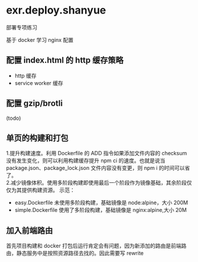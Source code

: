 # exr.deploy.shanyue

部署专项练习

基于 docker 学习 nginx 配置

## 配置 index.html 的 http 缓存策略

- http 缓存
- service worker 缓存

## 配置 gzip/brotli

(todo)

## 单页的构建和打包

1.提升构建速度。利用 Dockerfile 的 ADD 指令如果添加文件内容的 checksum 没有发生变化，则可以利用构建缓存提升 npm ci 的速度。也就是说当 package.json、package_lock.json 文件内容没有变更，则 npm i 的时间可以省了。  
2.减少镜像体积。使用多阶段构建即使用最后一个阶段作为镜像基础，其余阶段仅仅为其提供构建资源。
示范：

- easy.Dockerfile 未使用多阶段构建，基础镜像是 node:alpine，大小 200M
- simple.Dockerfile 使用了多阶段构建，基础镜像是 nginx:alpine,大小 20M

## 加入前端路由

首先项目构建和 docker 打包后运行肯定会有问题，因为新添加的路由是前端路由，静态服务中是按照资源路径去找的。因此需要写 rewrite
